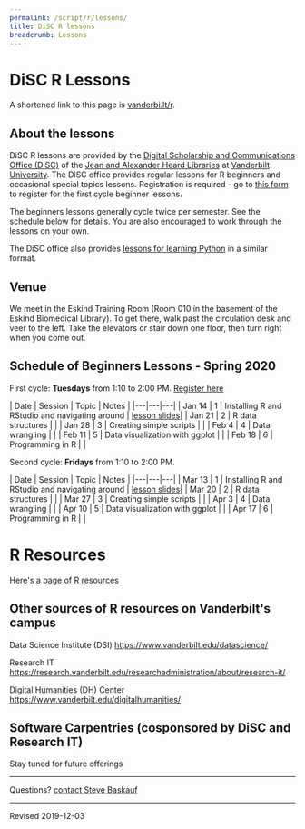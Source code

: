 ```yaml
---
permalink: /script/r/lessons/
title: DiSC R lessons
breadcrumb: Lessons
---
```


# DiSC R Lessons

A shortened link to this page is [vanderbi.lt/r](http://vanderbi.lt/r).

## About the lessons

DiSC R lessons are provided by the [Digital Scholarship and Communications Office (DiSC)](https://www.library.vanderbilt.edu/scholarly/) of the [Jean and Alexander Heard Libraries](https://www.library.vanderbilt.edu/) at [Vanderbilt University](https://www.vanderbilt.edu/).  The DiSC office provides regular lessons for R beginners and occasional special topics lessons.  Registration is required - go to [this form](https://forms.gle/BDrnAg8aHvDRvz4i9) to register for the first cycle beginner lessons.

The beginners lessons generally cycle twice per semester.  See the schedule below for details.  You are also encouraged to work through the lessons on your own.   

The DiSC office also provides [lessons for learning Python](https://heardlibrary.github.io/digital-scholarship/script/python/wg/) in a similar format.

## Venue

We meet in the Eskind Training Room (Room 010 in the basement of the Eskind Biomedical Library).  To get there, walk past the circulation desk and veer to the left.  Take the elevators or stair down one floor, then turn right when you come out.

## Schedule of Beginners Lessons - Spring 2020

First cycle: **Tuesdays** from 1:10 to 2:00 PM.  [Register here](https://forms.gle/BDrnAg8aHvDRvz4i9)

| Date | Session | Topic | Notes |
|---|---|---|
| Jan 14 | 1 | Installing R and RStudio and navigating around | [lesson slides](../presentations/lesson1-r-rstudio.pdf)|
| Jan 21 | 2 | R data structures | |
| Jan 28 | 3 | Creating simple scripts |  |
| Feb 4 | 4 | Data wrangling | |
| Feb 11 | 5 | Data visualization with ggplot |  |
| Feb 18 | 6 | Programming in R | |

Second cycle: **Fridays** from 1:10 to 2:00 PM.  

| Date | Session | Topic | Notes |
|---|---|---|
| Mar 13 | 1 | Installing R and RStudio and navigating around | [lesson slides](../presentations/lesson1-r-rstudio.pdf)|
| Mar 20 | 2 | R data structures | |
| Mar 27 | 3 | Creating simple scripts |  |
| Apr 3 | 4 | Data wrangling | |
| Apr 10 | 5 | Data visualization with ggplot |  |
| Apr 17 | 6 | Programming in R | |

# R Resources

Here's a [page of R resources](../)

## Other sources of R resources on Vanderbilt's campus

Data Science Institute (DSI) <https://www.vanderbilt.edu/datascience/>

Research IT <https://research.vanderbilt.edu/researchadministration/about/research-it/>

Digital Humanities (DH) Center <https://www.vanderbilt.edu/digitalhumanities/>

## Software Carpentries (cosponsored by DiSC and Research IT)

Stay tuned for future offerings  

--------------------

Questions? [contact Steve Baskauf](mailto:steve.baskauf@vanderbilt.edu)

----
Revised 2019-12-03
